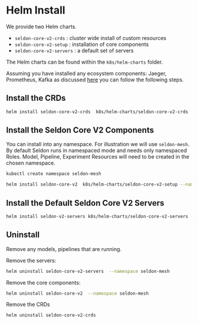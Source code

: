 # Helm Install

We provide two Helm charts.

 * `seldon-core-v2-crds` : cluster wide install of custom resources
 * `seldon-core-v2-setup` : installation of core components
 * `seldon-core-v2-servers` : a default set of servers

The Helm charts can be found within the `k8s/helm-charts` folder.

Assuming you have installed any ecosystem components: Jaeger, Prometheus, Kafka as discussed [here](./index.md) you can follow the
following steps.

## Install the CRDs

```bash
helm install seldon-core-v2-crds  k8s/helm-charts/seldon-core-v2-crds
```

## Install the Seldon Core V2 Components

You can install into any namespace. For illustration we will use `seldon-mesh`. By default Seldon runs in namespaced mode and needs only namespaced Roles. Model, Pipeline, Experiment Resources will need to be created in the chosen namespace.

```bash
kubectl create namespace seldon-mesh
```

```bash
helm install seldon-core-v2  k8s/helm-charts/seldon-core-v2-setup --namespace seldon-mesh
```

## Install the Default Seldon Core V2 Servers

```bash
helm install seldon-v2-servers k8s/helm-charts/seldon-core-v2-servers --namespace seldon-mesh
```

## Uninstall

Remove any models, pipelines that are running. 

Remove the servers:

```bash
helm uninstall seldon-core-v2-servers  --namespace seldon-mesh
```
Remove the core components:

```bash
helm uninstall seldon-core-v2  --namespace seldon-mesh
```

Remove the CRDs

```bash
helm uninstall seldon-core-v2-crds
```